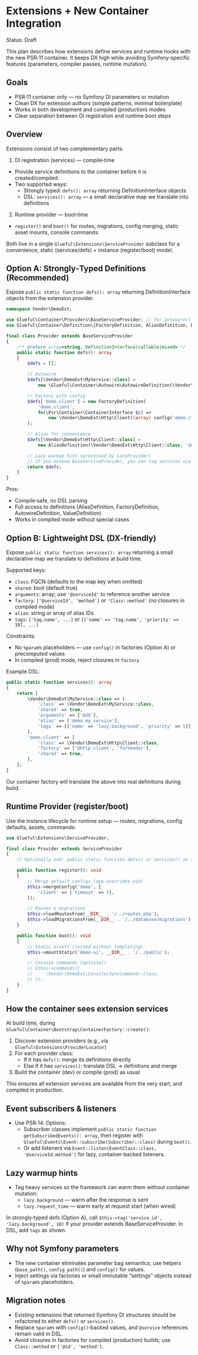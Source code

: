 # Extensions + New Container Integration

Status: Draft

This plan describes how extensions define services and runtime hooks with the new PSR‑11 container. It keeps DX high while avoiding Symfony‑specific features (parameters, compiler passes, runtime mutation).

## Goals

- PSR‑11 container only — no Symfony DI parameters or mutation
- Clean DX for extension authors (simple patterns, minimal boilerplate)
- Works in both development and compiled (production) modes
- Clear separation between DI registration and runtime boot steps

## Overview

Extensions consist of two complementary parts:

1) DI registration (services) — compile‑time
- Provide service definitions to the container before it is created/compiled.
- Two supported ways:
  - Strongly typed: `defs(): array` returning DefinitionInterface objects
  - DSL: `services(): array` — a small declarative map we translate into definitions

2) Runtime provider — boot‑time
- `register()` and `boot()` for routes, migrations, config merging, static asset mounts, console commands.

Both live in a single `Glueful\Extensions\ServiceProvider` subclass for a convenience, static (services/defs) + instance (register/boot) model.

## Option A: Strongly‑Typed Definitions (Recommended)

Expose `public static function defs(): array` returning DefinitionInterface objects from the extension provider.

```php
namespace Vendor\DemoExt;

use Glueful\Container\Providers\BaseServiceProvider; // for autowire() helper
use Glueful\Container\Definition\{FactoryDefinition, AliasDefinition, DefinitionInterface};

final class Provider extends BaseServiceProvider
{
    /** @return array<string, DefinitionInterface|callable|mixed> */
    public static function defs(): array
    {
        $defs = [];

        // Autowire
        $defs[\Vendor\DemoExt\MyService::class] =
            new \Glueful\Container\Autowire\AutowireDefinition(\Vendor\DemoExt\MyService::class);

        // Factory with config
        $defs['demo.client'] = new FactoryDefinition(
            'demo.client',
            fn(\Psr\Container\ContainerInterface $c) =>
                new \Vendor\DemoExt\Http\Client((array) config('demo.client', []))
        );

        // Alias for convenience
        $defs[\Vendor\DemoExt\Http\Client::class] =
            new AliasDefinition(\Vendor\DemoExt\Http\Client::class, 'demo.client');

        // Lazy warmup hint (processed by LazyProvider)
        // If you extend BaseServiceProvider, you can tag services via $this->tag()
        return $defs;
    }
}
```

Pros:
- Compile‑safe, no DSL parsing
- Full access to definitions (AliasDefinition, FactoryDefinition, AutowireDefinition, ValueDefinition)
- Works in compiled mode without special cases

## Option B: Lightweight DSL (DX‑friendly)

Expose `public static function services(): array` returning a small declarative map we translate to definitions at build time.

Supported keys:
- `class`: FQCN (defaults to the map key when omitted)
- `shared`: bool (default true)
- `arguments`: array; use `'@serviceId'` to reference another service
- `factory`: `['@serviceId', 'method']` or `'Class::method'` (no closures in compiled mode)
- `alias`: string or array of alias IDs
- `tags`: `['tag.name', ...]` or `[['name' => 'tag.name', 'priority' => 10], ...]`

Constraints:
- No `%param%` placeholders — use `config()` in factories (Option A) or precomputed values
- In compiled (prod) mode, reject closures in `factory`

Example DSL:

```php
public static function services(): array
{
    return [
        \Vendor\DemoExt\MyService::class => [
            'class' => \Vendor\DemoExt\MyService::class,
            'shared' => true,
            'arguments' => ['@db'],
            'alias' => ['demo.my_service'],
            'tags' => [['name' => 'lazy.background', 'priority' => 5]],
        ],
        'demo.client' => [
            'class' => \Vendor\DemoExt\Http\Client::class,
            'factory' => ['@http.client', 'forVendor'],
            'shared' => true,
        ],
    ];
}
```

Our container factory will translate the above into real definitions during build.

## Runtime Provider (register/boot)

Use the instance lifecycle for runtime setup — routes, migrations, config defaults, assets, commands:

```php
use Glueful\Extensions\ServiceProvider;

final class Provider extends ServiceProvider
{
    // Optionally add: public static function defs() or services() as shown above

    public function register(): void
    {
        // Merge default configs (app overrides win)
        $this->mergeConfig('demo', [
            'client' => ['timeout' => 5],
        ]);

        // Routes & migrations
        $this->loadRoutesFrom(__DIR__ . '/../routes.php');
        $this->loadMigrationsFrom(__DIR__ . '/../database/migrations');
    }

    public function boot(): void
    {
        // Static assets (served without templating)
        $this->mountStatic('demo-ui', __DIR__ . '/../public');

        // Console commands (optional)
        // $this->commands([
        //     \Vendor\DemoExt\Console\SyncCommand::class,
        // ]);
    }
}
```

## How the container sees extension services

At build time, during `Glueful\Container\Bootstrap\ContainerFactory::create()`:
1) Discover extension providers (e.g., via `Glueful\Extensions\ProviderLocator`)
2) For each provider class:
   - If it has `defs()`: merge its definitions directly
   - Else if it has `services()`: translate DSL → definitions and merge
3) Build the container (dev) or compile (prod) as usual

This ensures all extension services are available from the very start, and compiled in production.

## Event subscribers & listeners

- Use PSR‑14. Options:
  - Subscriber classes implement `public static function getSubscribedEvents(): array`, then
    register with `Glueful\Events\Event::subscribe(Subscriber::class)` during `boot()`.
  - Or add listeners via `Event::listen(EventClass::class, '@serviceId:method')` for lazy, container‑backed listeners.

## Lazy warmup hints

- Tag heavy services so the framework can warm them without container mutation:
  - `lazy.background` — warm after the response is sent
  - `lazy.request_time` — warm early at request start (when wired)

In strongly‑typed defs (Option A), call `$this->tag('service.id', 'lazy.background', 10)` if your provider extends BaseServiceProvider. In DSL, add `tags` as shown.

## Why not Symfony parameters

- The new container eliminates parameter bag semantics; use helpers (`base_path()`, `config_path()`) and `config()` for values.
- Inject settings via factories or small immutable “settings” objects instead of `%param%` placeholders.

## Migration notes

- Existing extensions that returned Symfony DI structures should be refactored to either `defs()` or `services()`.
- Replace `%param%` with `config()`‑backed values, and `@service` references remain valid in DSL.
- Avoid closures in factories for compiled (production) builds; use `Class::method` or `['@id', 'method']`.

